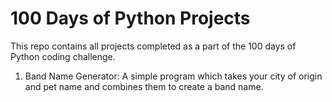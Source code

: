 # 100 Days of Python Projects

This repo contains all projects completed as a part of the 100 days of Python coding challenge.

1. Band Name Generator: A simple program which takes your city of origin and pet name and combines them to create a band name.

